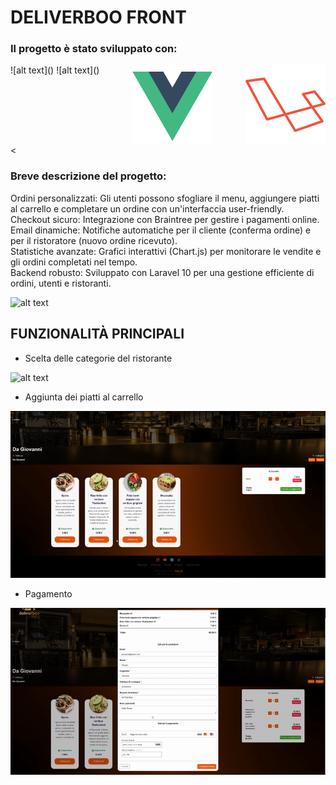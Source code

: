 # DELIVERBOO FRONT
### Il progetto è stato sviluppato con:

<div style="display:flex; justify-content: space-between">
![alt text](</readmeImages/w3_html5-icon.svg>) ![alt text](</readmeImages/w3_css-icon.svg>)
<img src="/readmeImages/vuejs-icon.svg"> <img src="/readmeImages/laravel-icon.svg">
</div><

### Breve descrizione del progetto: 
Ordini personalizzati: Gli utenti possono sfogliare il menu, aggiungere piatti al carrello e completare un ordine con un'interfaccia user-friendly.
</br>
Checkout sicuro: Integrazione con Braintree per gestire i pagamenti online. </br>
Email dinamiche: Notifiche automatiche per il cliente (conferma ordine) e per il ristoratore (nuovo ordine ricevuto).</br>
Statistiche avanzate: Grafici interattivi (Chart.js) per monitorare le vendite e gli ordini completati nel tempo.</br>
Backend robusto: Sviluppato con Laravel 10 per una gestione efficiente di ordini, utenti e ristoranti.</br>

![alt text](</readmeImages/home.png>)

## FUNZIONALITÀ PRINCIPALI
- Scelta delle categorie del ristorante

![alt text](</readmeImages/categorie.gif>)

- Aggiunta dei piatti al carrello

![alt text](</readmeImages/carrello.gif>)

- Pagamento

![alt text](</readmeImages/pagamento.gif>)
